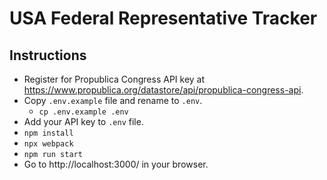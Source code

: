 # USA Federal Representative Tracker

## Instructions
* Register for Propublica Congress API key at https://www.propublica.org/datastore/api/propublica-congress-api.
* Copy `.env.example` file and rename to `.env`.
  * `cp .env.example .env`
* Add your API key to `.env` file.
* `npm install`
* `npx webpack`
* `npm run start`
* Go to http://localhost:3000/ in your browser.
